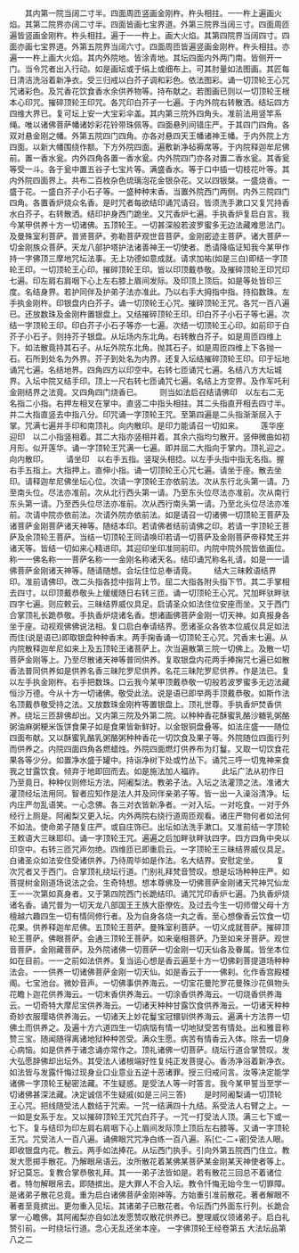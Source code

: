 <!-- { "loadSidebar": true } -->
　　其内第一院当阔二寸半。四面周匝竖画金刚杵。杵头相拄。一一杵上遍画火焰。其第二院界亦阔二寸半。四面皆画七宝界道。外第三院界当阔三寸。四面周匝遍皆竖画金刚杵。杵头相拄。遍于一一杵上。画大火焰。其第四院界当阔四寸。四面亦画七宝界道。外第五院界当阔六寸。四面周匝皆遍竖画金刚杵。杵头相拄。亦遍一一杵上画大火焰。其内外院地。皆涂青地。其坛四面内外两门南。皆侧开一门。当令咒者出入行动。如是画坛或于绢上或细布上。可其肘量如法图画。其匠每日清洁洗浴着新净衣。受三归戒以白芥子调和彩色。依法图彩。诵一切顶轮王心咒咒诸彩色。及咒香花饮食香水余供养物等。持布献之。若图画已则以一切顶轮王根本心印咒。摧碎顶轮王印咒。各咒印白芥子一七遍。于内外院右转散洒。结坛四方四维大界已。复可坛上安一大宝彩伞盖。其内第三院外四角头。准前法用竖竿系绳。唯以诸佛菩萨幡诸妙彩花铃带珠佩等。四面悬列间错庄严。于其四门四角。各双对悬金刚之幡。外第五院四门四角。亦各对悬四天王幡诸神王幡。于内外院上方四面。以新大幡围绕作额。下方外院四面。遍敷新净毡褥席等。于内院释迦牟尼佛前。置一香水瓮。内外四角各置一香水瓮。内外院四门亦各对置二香水瓮。其香瓮等受一斗。各于瓮中置五谷子七宝片等。满盛香水。等于口中插一切枝花叶等。其内外院四面界上。共布二百枚杂色琉璃泡花金银杂花。又以四银槃。一盛烧香。一盛于花。一盛白芥子小石子等。一盛种种末香。当置外院西门两侧。内外三院四门四角。各置香炉烧众名香。是时咒者每欲结印诵咒请召。皆须洗手漱口又复咒持香水白芥子。右转散洒。结印护身西门跪坐。又咒香炉七遍。手执香炉复启白言。我今某甲供养十方一切诸佛。五顶轮王。一切甚深般若波罗蜜多无边法藏难思法门。及曼殊室利菩萨。普贤菩萨。弥勒菩萨观世音菩萨。金刚密迹主菩萨。诸大菩萨一切金刚族众菩萨。天龙八部护塔护法诸善神王一切使者。悉请降临证知我今某甲作持一字佛顶三摩地咒坛法事。无上功德如意成就。请求加祐(如是三白)即结一字顶轮王印。一切顶轮王心印。摧碎顶轮王印。皆以印顶戴恭敬。及摧碎顶轮王印咒印七遍。印左肩右肩咽下心上左右膝上眉间发际。及印顶上顶后。如是等处皆印三度。名结身界。若护同伴及护弟子法亦准此。乃以右手大拇指中指。持掐数珠。左手执金刚杵。印银盘内白芥子。诵一切顶轮王心咒。摧碎顶轮王咒。各咒一百八遍已。还放数珠及金刚杵置银盘上。又结摧碎顶轮王印。印白芥子小石子等七遍。次结一字顶轮王印。印白芥子小石子等亦一七遍。次结一切顶轮王心印。如前印于白芥子小石子。则持芥子银盘。从坛场内东北角。右转散白芥子。如是周匝四维上下。如法散竟持其石子。从坛外院东北角。抛其石子。如是周匝四维上下各抛一石。石所到处名为外界。芥子到处名为内界。还复入坛结摧碎顶轮王印。印于坛地诵咒七遍。名结地界。四角四方以印空中。右转七匝诵咒七遍。名结八方大坛城界。入坛中院又结手印。顶上一尺右转七匝诵咒七遍。名结上方空界。及作军吒利金刚结界之法竟。又四角四门烧香已。
　　则当如法启召结请佛印　以左右二无名指二小指。右押左相叉在掌中。直竖二中指头相拄。其二头指直开相去四寸半。并二大指直竖去中指八分。印咒诵一字顶轮王咒。至第四遍是二头指渐渐屈入于掌。咒满七遍并手印和南顶礼。向内散印。是印力能请召一切如来。
　　莲华座迎印　以二小指竖相着。其二大指亦竖相并着。其余六指均匀散开。竖伸微曲如初月形。似开莲华。诵一字顶轮王咒满一七遍。即并屈二大指向于掌内。顶礼迎之。向内散印。
　　请坐印　以右手五指。竖珿头相捻。以左手头指中指无名指。握右手五指上。大指押上。直伸小指。诵一切顶轮王心咒七遍。请坐于座。散去坐印。请释迦牟尼佛坐坛心位。次请一字顶轮王亦依前法。次从东行北头第一请。乃至南头位。尽法亦准前。次从北行西头第一请。乃至东头位尽法亦准前。次从南行东头第一请。乃至西头位尽法亦准前。次从西行南头第一请。乃至北头位尽法亦准前。次请中院亦依前法。次请外院亦依前法。如是请召一切诸佛一切顶轮王菩萨及诸菩萨金刚菩萨诸天神等。随结本印。若请佛者结前请佛之印。若请一字顶轮王菩萨及余顶轮王菩萨。当结一切顶轮王同请唤印若请一切菩萨及金刚菩萨帝释梵王并诸天等。皆结一切如来心精进印。其迎印坐印准同前印。内院中院外院皆依画位。称一一佛名称一一菩萨名称一一金刚名称诸天名。结印诵咒称名礼请。如是一一请佛菩萨金刚诸天神等。随请随想。会坛住位总奉请竟。
　　结大三昧敕语结界印。准前请佛印。改二头指各捻中指背上节。屈二大指各附头指下节。其二手掌相去四寸。以印顶戴恭敬头上缓缓随日右转三匝。诵一切顶轮王心咒。咒加畔驮畔驮四字七遍。则应敕云。三昧结界威仪具足。启请圣众如法住位安座而坐。又于西门合掌顶礼长跪恭敬。手执香炉烧诸名香。想诸画佛菩萨金刚一切天神。如真报身各坐于座。动视观佛佛说法相。复口启白奉请结界。愿诸圣众各依本位威仪具足如法而住(说是语已)即取银盘种种香末。两手掬香诵一切顶轮王心咒。咒香末七遍。从内院散释迦牟尼如来上及五顶轮王诸菩萨上。次当遍散第三院一切佛上。及散一切菩萨金刚等上。乃至尽散诸天神等普同供养。复取银盘内花两手捧掬咒七遍已如散香法普同供养如是供养名香三昧陀罗尼供养。名花三昧陀罗尼供养。作是法已。复以左手执金刚杵。右手把数珠。口云我今某甲顶戴恭敬一切般若波罗蜜多无边法藏恒沙万德。今从十方一切诸佛。敬受此法。说是语已即举两手顶戴恭敬。如斯作法名顶戴恭敬受持之法。又放数珠金刚杵等置银盘上。顶礼世尊。手执香炉焚香供养。绕坛三匝辞佛却出。又内第三院及外第二院。以种种香花酥蜜乳酪沙糖乳粥酪粥油麻粥粳米饭饼食果子如是食果皆新鲜好。以金银铜盘叠等。如法庄盛一一随位四面布献。又以酥蜜乳酪乳粥酪粥种种香花一切饮食及果子等。外院随位四面行列而供养之。内院四面四角各燃蜡烛。外院四面燃灯供养布为灯鬘。又取一切饮食花果各等少分。如置净水盛于罐中。持诣净树下处或竹丛下。诵咒三呼一切鬼神来食我之甘露饮食。倾弃于地即回而去。如是施法加人福祚。
　　此坛广法从初作日乃至竟日。种种仪则修坛方法。阿阇梨法。教弟子法。入坛之法灌顶之法。准诸大灌顶经坛法用同。智者应知作是法人并及同伴亲弟子等。皆一出一入澡浴清净。坛内庄严勿乱语笑。一心念佛。各三对衣皆新净者。一对入坛。一对吃食。一对于外经行上厕是。阿阇梨又更入坛。内外两院右绕行道周匝观看。诸庄严物何者如法何不如法。使命弟子随复庄严。或自庄饰已。出坛如法洗手漱口。又准前结一字顶轮王敕语大三昧耶印。诵一字顶轮王咒。遍遍之后加畔驮畔驮四字。四方四角中央以印空中。右转三匝咒声勿绝。四维匝已即重启云。一字顶轮王三昧结界威仪具足。白诸圣众如法安住受诸供养。乃待周毕如是作法。名大结界。安慰定坐。
　　复次咒者又于西门。合掌顶礼绕坛行道。门别礼拜梵音赞叹。想是坛场种种庄严。如菩提树金刚道场说法之会。生奇特想。想本尊佛及一切佛菩萨金刚诸天咒神咒仙龙王一一次第如真身者。又于第四院西门长跪结印。诵咒咒印香炉七遍。乃执香炉烧诸名香。诵咒普为一切天龙八部国王王族大臣僚佐。及过去今生一切师僧父母十方檀越六趣四生一切有情同修行者。及为自身各烧一丸之香。至心想像香云饮食一切花果。供养释迦牟尼佛。五顶轮王菩萨。曼殊室利菩萨。一切义成就菩萨。摧碎顶轮王菩萨。佛眼菩萨。会通三顶轮王菩萨。如来毫相菩萨。乃至如来牙菩萨。观世音菩萨。金刚藏菩萨。及外院诸佛一切菩萨一切金刚一切天仙各及眷属。皆坐本位如在目前。一一之前如法供养。复当运心想是香云遍至十方一切佛刹菩提道场种种法会。一一供养一切诸佛菩萨金刚一切天仙。如是香云于一一佛刹。化作香宫殿楼阁。七宝池台。微妙音声。一切佛事供养海云。一切宝花曼陀罗花曼殊沙花俱物头花瞻卜迦花供养海云。一切末香供养海云。一切涂香供养海云。一切烧香供养海云。一切奇特大摩尼宝供养海云。一切诸天种种甘露饮食供养海云。一切诸天种种奇妙衣服璎珞供养海云。一切诸天上妙花鬘宝冠镮钏供养海云。遍满十方法界一切佛土而供养之。及遍十方六道四生一切病恼有情一切地狱受苦有情处。出和雅音称赞三宝。随闻随得离诸地狱种种苦受。满众生愿。病苦有情香云入体。除去一切身心病恼。如是供养于诸念诵亦常作之。顶礼诸佛一切菩萨。绕坛行道合掌赞叹。发大弘愿辞佛却出坛外。其受法人诸根端好性复纯正发菩提心。香汤净浴着新净衣。如法皆与发露忏悔过现身业口业意业五逆十恶诸罪。授三归戒问言。汝等决定能学诸佛一字顶轮王秘密法藏。不生疑惑。是受法人等一时答言。我今某甲誓当至学一切诸佛甚深法藏。决定诚信不生疑戚(如是三问三答)
　　是时阿阇梨诵一切顶轮王心咒。把线随受法人数结于咒索。一咒一结满四十九结。系受法人右臂之上。一一如是女系于左。又以摧碎顶轮王咒咒白芥子。一咒一打受法人顶。满三七下或一七下。复与结印为印左肩右肩咽下心上眉间发际顶上顶后左右膝等。又诵一字顶轮王咒。咒受法人一百八遍。诵佛眼咒咒净白练一百八遍。系[仁-二+密]受法人眼。即收银盘内花。教云。两手如法捧花。从坛西门执手。引向外第五院西门住立。教发大愿掷手散花。乃解眼帛语云。汝所散花着某佛某菩萨某金刚某天神使者等上。好记莫忘。复教合掌恭敬礼拜。其一一弟子法皆如是。若有散花三回总不着诸位者。特勿解眼帛去。即随摈出。是大罪人不合入坛。教令忏悔无始今生一切罪障。是诸弟子散花总竟。重为启白诸佛菩萨金刚神等。方始重引准前散花。著者解眼不著者至竟摈出。更勿重入见坛。其诸弟子已散花者。令坛西门外面东行列。长跪合掌一心瞻佛。其阿阇梨亦自如法发愿赞叹散花供养已。整理威仪领诸弟子。启白礼赞引前。一时绕坛行道。念心无乱还坐本座。
一字佛顶轮王经卷第五
大法坛品第八之二

